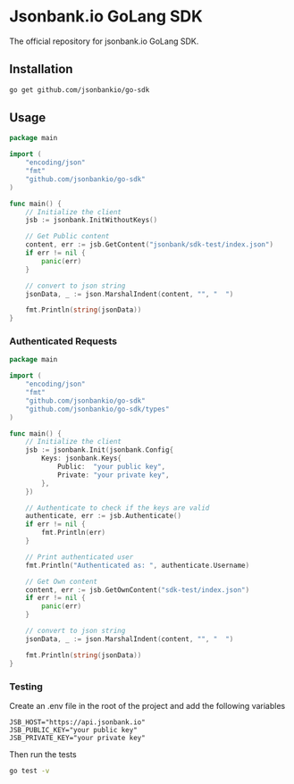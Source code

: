 # Jsonbank.io GoLang SDK

The official repository for jsonbank.io GoLang SDK.

## Installation

```bash
go get github.com/jsonbankio/go-sdk
```

## Usage

```go
package main

import (
	"encoding/json"
	"fmt"
	"github.com/jsonbankio/go-sdk"
)

func main() {
	// Initialize the client
	jsb := jsonbank.InitWithoutKeys()

	// Get Public content
	content, err := jsb.GetContent("jsonbank/sdk-test/index.json")
	if err != nil {
		panic(err)
	}

	// convert to json string
	jsonData, _ := json.MarshalIndent(content, "", "  ")

	fmt.Println(string(jsonData))
}
```

### Authenticated Requests

```go
package main

import (
	"encoding/json"
	"fmt"
	"github.com/jsonbankio/go-sdk"
	"github.com/jsonbankio/go-sdk/types"
)

func main() {
	// Initialize the client
	jsb := jsonbank.Init(jsonbank.Config{
		Keys: jsonbank.Keys{
			Public:  "your public key",
			Private: "your private key",
		},
	})

	// Authenticate to check if the keys are valid
	authenticate, err := jsb.Authenticate()
	if err != nil {
		fmt.Println(err)
	}

	// Print authenticated user
	fmt.Println("Authenticated as: ", authenticate.Username)

	// Get Own content
	content, err := jsb.GetOwnContent("sdk-test/index.json")
	if err != nil {
		panic(err)
	}

	// convert to json string
	jsonData, _ := json.MarshalIndent(content, "", "  ")

	fmt.Println(string(jsonData))
}
```

### Testing

Create an .env file in the root of the project and add the following variables

```dotenv
JSB_HOST="https://api.jsonbank.io"
JSB_PUBLIC_KEY="your public key"
JSB_PRIVATE_KEY="your private key"
```

Then run the tests

```bash
go test -v
```